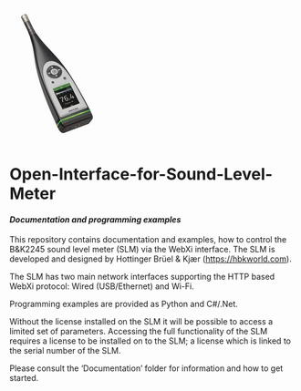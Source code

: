 ![2245 Sound Level Meter](2245.jpg)

# Open-Interface-for-Sound-Level-Meter
#### *Documentation and programming examples*

This repository contains documentation and examples, how to control the B&K2245 sound level meter (SLM) via the WebXi interface. The SLM is developed and designed by Hottinger Brüel & Kjær (https://hbkworld.com).

The SLM has two main network interfaces supporting the HTTP based WebXi protocol: Wired (USB/Ethernet) and Wi-Fi.

Programming examples are provided as Python and C#/.Net.

Without the license installed on the SLM it will be possible to access a limited set of parameters. Accessing the full functionality of the SLM requires a license to be installed on to the SLM; a license which is linked to the serial number of the SLM.

Please consult the ‘Documentation’ folder for information and how to get started.


